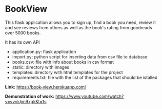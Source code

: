 # BookView

This flask application allows you to sign up, find a book you need, review it and see reviews from others as well as the book's rating from goodreads over 5000 books.

It has its own API

- application.py: flask application
- import.py: python script for inserting data from csv file to database
- books.csv: file with info about books in csv format
- static: directory with images
- templates: directory with html templates for the project
- requirements.txt: file with the list of the packages that should be istalled

**Link:** https://book-view.herokuapp.com/ 

**Demonstration of work:** https://www.youtube.com/watch?v=vvvldjm9xgk&t=1s
